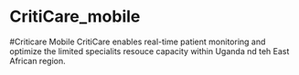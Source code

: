 # CritiCare_mobile
#Criticare Mobile 
CritiCare enables real-time patient monitoring and optimize the limited specialits resouce capacity within Uganda nd teh East African region.
